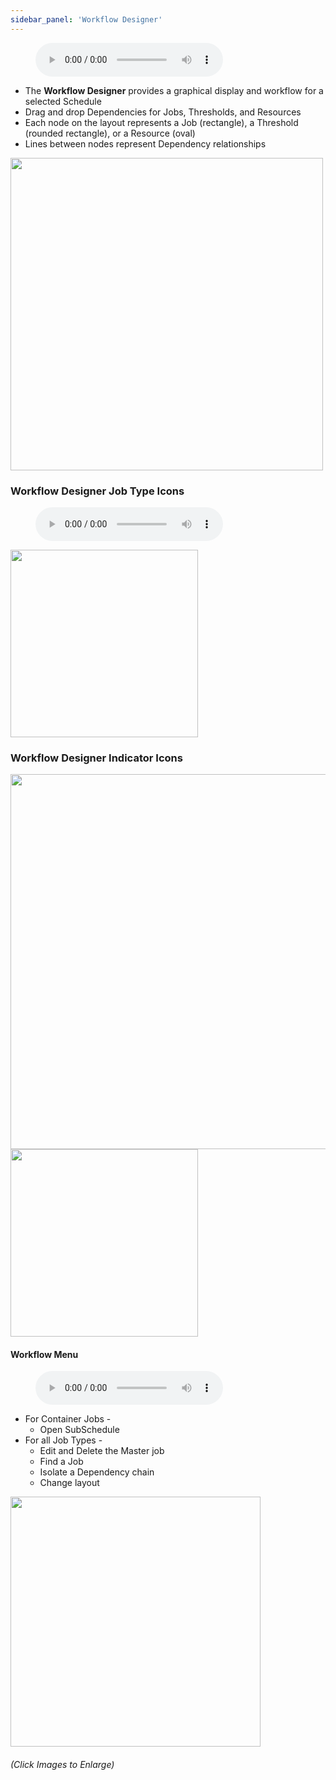 ```yaml
---
sidebar_panel: 'Workflow Designer'
---
```


<figure>
    <audio
        controls
        src="audiobasic/WorkflowDesigner.mp3">
            Your browser does not support the
            <code>audio</code> element.
    </audio>
</figure>

* The **Workflow Designer** provides a graphical display and workflow for a selected Schedule
* Drag and drop Dependencies for Jobs, Thresholds, and Resources
* Each node on the layout represents a Job (rectangle), a Threshold (rounded rectangle), or a Resource (oval)
* Lines between nodes represent Dependency relationships

<a href="imgbasic/Picture87.png" target="_blank"><img src="imgbasic/Picture87.png" width="500"></img></a>  

### Workflow Designer Job Type Icons

<figure>
    <audio
        controls
        src="audiobasic/WorkflowDesignerIcons.mp3">
            Your browser does not support the
            <code>audio</code> element.
    </audio>
</figure>

<a href="imgbasic/Picture88.png" target="_blank"><img src="imgbasic/Picture88.png" width="300"></img></a>  

### Workflow Designer Indicator Icons

<a href="imgbasic/Picture89.png" target="_blank"><img src="imgbasic/Picture89.png" width="600"></img></a>  
<a href="imgbasic/Picture90.png" target="_blank"><img src="imgbasic/Picture90.png" width="300"></img></a>  


#### Workflow Menu

<figure>
    <audio
        controls
        src="audiobasic/WorkflowDesignerMenu.mp3">
            Your browser does not support the
            <code>audio</code> element.
    </audio>
</figure>

* For Container Jobs - 
  * Open SubSchedule
* For all Job Types -
  * Edit and Delete the Master job
  * Find a Job
  * Isolate a Dependency chain
  * Change layout

<a href="imgbasic/Picture91.png" target="_blank"><img src="imgbasic/Picture91.png" width="400"></img></a> 

###### (Click Images to Enlarge)